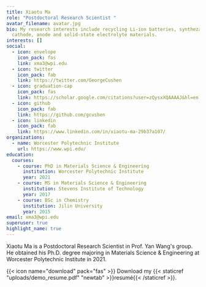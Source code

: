 ```yaml
---
title: Xiaotu Ma
role: "Postdoctoral Research Scientist "
avatar_filename: avatar.jpg
bio: My research interests include recycling Li-ion batteries, synthezation of
  cathode, anode and solid-state electrolyte materials.
interests: []
social:
  - icon: envelope
    icon_pack: fas
    link: xma3@wpi.edu
  - icon: twitter
    icon_pack: fab
    link: https://twitter.com/GeorgeCushen
  - icon: graduation-cap
    icon_pack: fas
    link: https://scholar.google.com/citations?user=zQysxXQAAAAJ&hl=en
  - icon: github
    icon_pack: fab
    link: https://github.com/gcushen
  - icon: linkedin
    icon_pack: fab
    link: https://www.linkedin.com/in/xiaotu-ma-29b37a107/
organizations:
  - name: Worcester Polytechnic Institute
    url: https://www.wpi.edu/
education:
  courses:
    - course: PhD in Materials Science & Engineering
      institution: Worcester Polytechnic Institute
      year: 2021
    - course: MS in Materials Science & Engineering
      institution: Stevens Institute of Technology
      year: 2017
    - course: BSc in Chemistry
      institution: Jilin University
      year: 2015
email: xma3@wpi.edu
superuser: true
highlight_name: true
---
```

Xiaotu Ma is a Postdoctoral Research Scientist in Prof. Yan Wang's group. He obtained his Ph.D. degree majoring in Materials Science & Engineering at Worcester Polytechnic Institute in 2021.

{{< icon name="download" pack="fas" >}} Download my {{< staticref "uploads/demo_resume.pdf" "newtab" >}}resumé{{< /staticref >}}.
